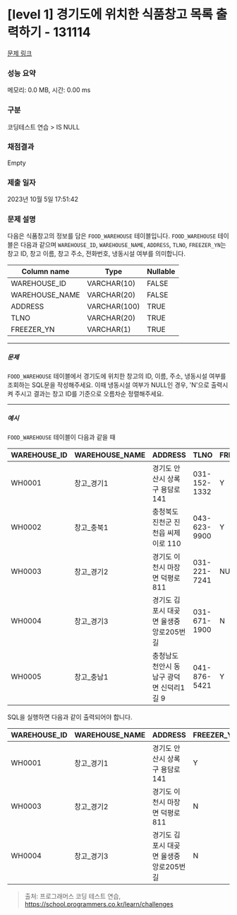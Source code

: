 # [level 1] 경기도에 위치한 식품창고 목록 출력하기 - 131114 

[문제 링크](https://school.programmers.co.kr/learn/courses/30/lessons/131114) 

### 성능 요약

메모리: 0.0 MB, 시간: 0.00 ms

### 구분

코딩테스트 연습 > IS NULL

### 채점결과

Empty

### 제출 일자

2023년 10월 5일 17:51:42

### 문제 설명

<p>다음은 식품창고의 정보를 담은 <code>FOOD_WAREHOUSE</code> 테이블입니다. <code>FOOD_WAREHOUSE</code> 테이블은 다음과 같으며 <code>WAREHOUSE_ID</code>, <code>WAREHOUSE_NAME</code>, <code>ADDRESS</code>, <code>TLNO</code>, <code>FREEZER_YN</code>는 창고 ID, 창고 이름, 창고 주소, 전화번호, 냉동시설 여부를 의미합니다.</p>
<table class="table">
        <thead><tr>
<th>Column name</th>
<th>Type</th>
<th>Nullable</th>
</tr>
</thead>
        <tbody><tr>
<td>WAREHOUSE_ID</td>
<td>VARCHAR(10)</td>
<td>FALSE</td>
</tr>
<tr>
<td>WAREHOUSE_NAME</td>
<td>VARCHAR(20)</td>
<td>FALSE</td>
</tr>
<tr>
<td>ADDRESS</td>
<td>VARCHAR(100)</td>
<td>TRUE</td>
</tr>
<tr>
<td>TLNO</td>
<td>VARCHAR(20)</td>
<td>TRUE</td>
</tr>
<tr>
<td>FREEZER_YN</td>
<td>VARCHAR(1)</td>
<td>TRUE</td>
</tr>
</tbody>
      </table>
<hr>

<h5>문제</h5>

<p><code>FOOD_WAREHOUSE</code> 테이블에서 경기도에 위치한 창고의 ID, 이름, 주소, 냉동시설 여부를 조회하는 SQL문을 작성해주세요. 이때 냉동시설 여부가 NULL인 경우, 'N'으로 출력시켜 주시고 결과는 창고 ID를 기준으로 오름차순 정렬해주세요.</p>

<hr>

<h5>예시</h5>

<p><code>FOOD_WAREHOUSE</code> 테이블이 다음과 같을 때</p>
<table class="table">
        <thead><tr>
<th>WAREHOUSE_ID</th>
<th>WAREHOUSE_NAME</th>
<th>ADDRESS</th>
<th>TLNO</th>
<th>FREEZER_YN</th>
</tr>
</thead>
        <tbody><tr>
<td>WH0001</td>
<td>창고_경기1</td>
<td>경기도 안산시 상록구 용담로 141</td>
<td>031-152-1332</td>
<td>Y</td>
</tr>
<tr>
<td>WH0002</td>
<td>창고_충북1</td>
<td>충청북도 진천군 진천읍 씨제이로 110</td>
<td>043-623-9900</td>
<td>Y</td>
</tr>
<tr>
<td>WH0003</td>
<td>창고_경기2</td>
<td>경기도 이천시 마장면 덕평로 811</td>
<td>031-221-7241</td>
<td>NULL</td>
</tr>
<tr>
<td>WH0004</td>
<td>창고_경기3</td>
<td>경기도 김포시 대곶면 율생중앙로205번길</td>
<td>031-671-1900</td>
<td>N</td>
</tr>
<tr>
<td>WH0005</td>
<td>창고_충남1</td>
<td>충청남도 천안시 동남구 광덕면 신덕리1길 9</td>
<td>041-876-5421</td>
<td>Y</td>
</tr>
</tbody>
      </table>
<p>SQL을 실행하면 다음과 같이 출력되어야 합니다.</p>
<table class="table">
        <thead><tr>
<th>WAREHOUSE_ID</th>
<th>WAREHOUSE_NAME</th>
<th>ADDRESS</th>
<th>FREEZER_YN</th>
</tr>
</thead>
        <tbody><tr>
<td>WH0001</td>
<td>창고_경기1</td>
<td>경기도 안산시 상록구 용담로 141</td>
<td>Y</td>
</tr>
<tr>
<td>WH0003</td>
<td>창고_경기2</td>
<td>경기도 이천시 마장면 덕평로 811</td>
<td>N</td>
</tr>
<tr>
<td>WH0004</td>
<td>창고_경기3</td>
<td>경기도 김포시 대곶면 율생중앙로205번길</td>
<td>N</td>
</tr>
</tbody>
      </table>

> 출처: 프로그래머스 코딩 테스트 연습, https://school.programmers.co.kr/learn/challenges
